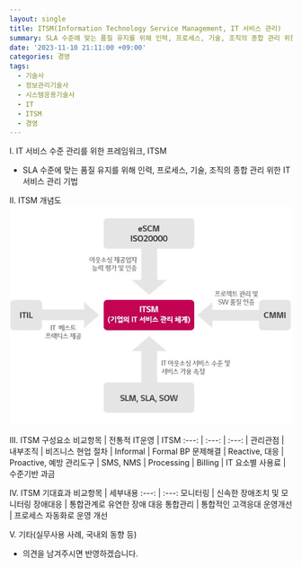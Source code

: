 ```yaml
---
layout: single
title: ITSM(Information Technology Service Management, IT 서비스 관리)
summary: SLA 수준에 맞는 품질 유지를 위해 인력, 프로세스, 기술, 조직의 종합 관리 위한 IT 서비스 관리 기법
date: '2023-11-10 21:11:00 +09:00'
categories: 경영
tags:
  - 기술사
  - 정보관리기술사
  - 시스템응용기술사
  - IT
  - ITSM
  - 경영
---
```


I. IT 서비스 수준 관리를 위한 프레임워크, ITSM
 - SLA 수준에 맞는 품질 유지를 위해 인력, 프로세스, 기술, 조직의 종합 관리 위한 IT 서비스 관리 기법

II. ITSM 개념도
![샘플이미지](/assets/2023-11-10-ITSM01.webp "출처:https://itwiki.kr/w/ITSM")

III. ITSM 구성요소
비교항목 | 전통적 IT운영 | ITSM
:---: | :---: | :---: |
관리관점 | 내부조직 | 비즈니스 현업
절차 | Informal | Formal BP
문제해결 | Reactive, 대응 | Proactive, 예방
관리도구 | SMS, NMS | Processing |
Billing | IT 요소별 사용료 | 수준기반 과금

IV. ITSM 기대효과
비교항목 | 세부내용
:---: | :---:
모니터링 | 신속한 장애조치 및 모니터링
장애대응 | 통합관계로 유연한 장애 대응
통합관리 | 통합적인 고객응대
운영개선 | 프로세스 자동화로 운영 개선

V. 기타(실무사용 사례, 국내외 동향 등)
- 의견을 남겨주시면 반영하겠습니다.